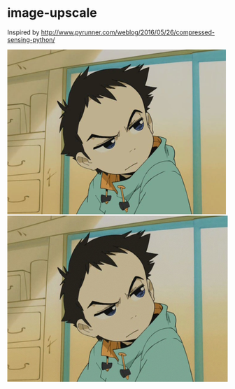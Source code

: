 # image-upscale

Inspired by http://www.pyrunner.com/weblog/2016/05/26/compressed-sensing-python/

![original](original.png)
![result](result.jpg)
